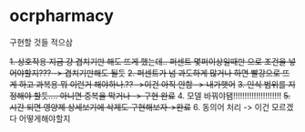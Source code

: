 # ocrpharmacy

구현할 것들 적으삼

~~1. 상호작용 지금 걍 겹치기만 해도 뜨게 했는데.. 퍼센트 몇퍼이상일때만 으로 조건을 넣어야할지??? -> 겹치기만해도 될듯~~
~~2. 퍼센트가 넘 과도하게 많거나 하면 빨강으로 뜨게 하고 과복용 뭐 이런거 해야하나.?? ->이건 아직 안함 -> 내가햇어~~
~~3. 인식 범위를 지정해야 할듯.... 아니면 중복을 막거나 -> 구현 완료~~
4. 모델 바꿔야됌!!!!!!!!!!!!!!!!!!!!!
~~5. 시간 되면 영양제 상세보기에 삭제도 구현해보자->완료~~
6. 동의어 처리 -> 이건 모르겠다 어떻게해야할지
